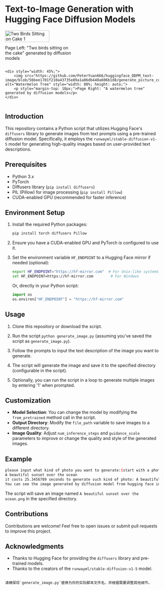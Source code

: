 
# Text-to-Image Generation with Hugging Face Diffusion Models

<div style="display: flex; flex-wrap: wrap; align-items: flex-start;">  
    <div style="width: 45%; margin-right: 10%; /* Adjust this margin as needed */">  
        <img src="https://github.com/PeterYuan666/huggingface_DDPM_text-image/blob/785388add0e167d33e481dd082f6aaeb349b28ab/generate_picture_collection/a%20photo%20of%20two%20birds%20sitting%20on%20the%20cake.png" alt="Two Birds Sitting on Cake 1" style="width: 80%; height: auto;">  
        <p style="margin-top: 10px;">Page Left: "Two birds sitting on the cake" generated by diffusion models</p>  
    </div>  

      
    <div style="width: 45%;">  
        <img src="https://github.com/PeterYuan666/huggingface_DDPM_text-image/blob/56bee1701f210a43735e89a1a86db440a606b1d8/generate_picture_collection/a%20photo%20of%20watermelon%20tree.png" alt="Watermelon Tree" style="width: 80%; height: auto;">  
        <p style="margin-top: 10px;">Page Right: "A watermelon tree" generated by diffusion models</p>  
    </div>  
</div>  


## Introduction

This repository contains a Python script that utilizes Hugging Face's `diffusers` library to generate images from text prompts using a pre-trained diffusion model. Specifically, it employs the `runwayml/stable-diffusion-v1-5` model for generating high-quality images based on user-provided text descriptions.

## Prerequisites

- Python 3.x
- PyTorch
- Diffusers library (`pip install diffusers`)
- PIL (Pillow) for image processing (`pip install Pillow`)
- CUDA-enabled GPU (recommended for faster inference)

## Environment Setup

1. Install the required Python packages:
   ```bash
   pip install torch diffusers Pillow
   ```

2. Ensure you have a CUDA-enabled GPU and PyTorch is configured to use it.

3. Set the environment variable `HF_ENDPOINT` to a Hugging Face mirror if needed (optional):
   ```bash
   export HF_ENDPOINT="https://hf-mirror.com"  # For Unix-like systems
   set HF_ENDPOINT=https://hf-mirror.com        # For Windows
   ```

   Or, directly in your Python script:
   ```python
   import os
   os.environ["HF_ENDPOINT"] = "https://hf-mirror.com"
   ```

## Usage

1. Clone this repository or download the script.

2. Run the script `python generate_image.py` (assuming you've saved the script as `generate_image.py`).

3. Follow the prompts to input the text description of the image you want to generate.

4. The script will generate the image and save it to the specified directory (configurable in the script).

5. Optionally, you can run the script in a loop to generate multiple images by entering '1' when prompted.

## Customization

- **Model Selection**: You can change the model by modifying the `from_pretrained` method call in the script.
- **Output Directory**: Modify the `file_path` variable to save images to a different directory.
- **Image Quality**: Adjust `num_inference_steps` and `guidance_scale` parameters to improve or change the quality and style of the generated images.

## Example

```bash
please input what kind of photo you want to generate:(start with a photo of...)
A beautiful sunset over the ocean
it costs 25.3456789 seconds to generate such kind of photo: A beautiful sunset over the ocean
You can see the image generated by diffusion model from hugging face in the generate_picture_collection folder.
```

The script will save an image named `A beautiful sunset over the ocean.png` in the specified directory.

## Contributions

Contributions are welcome! Feel free to open issues or submit pull requests to improve this project.

## Acknowledgments

- Thanks to Hugging Face for providing the `diffusers` library and pre-trained models.
- Thanks to the creators of the `runwayml/stable-diffusion-v1-5` model.
```

请确保将`generate_image.py`替换为你的实际脚本文件名，并根据需要调整其他细节。
